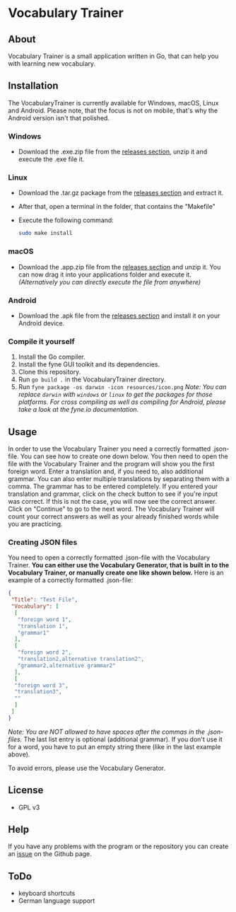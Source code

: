 # Vocabulary Trainer

## About

Vocabulary Trainer is a small application written in Go, that can help you with learning new vocabulary.

## Installation

The VocabularyTrainer is currently available for Windows, macOS, Linux and Android. 
Please note, that the focus is not on mobile, that's why the Android version isn't that polished.

### Windows

- Download the .exe.zip file from the [releases section](https://github.com/Palexer/vocabulary-trainer/releases), unzip it and execute the .exe file it.

### Linux

- Download the .tar.gz package from the [releases section](https://github.com/Palexer/vocabulary-trainer/releases) and extract it.

- After that, open a terminal in the folder, that contains the "Makefile"

- Execute the following command:
  
  ```bash
  sudo make install
  ```

### macOS

- Download the .app.zip file from the [releases section](https://github.com/Palexer/vocabulary-trainer/releases) and unzip it. You can now drag it into your applications folder and execute it. 
_(Alternatively you can directly execute the file from anywhere)_

### Android

- Download the .apk file from the [releases section](https://github.com/Palexer/vocabulary-trainer/releases) and install it on your Android device. 

### Compile it yourself

1. Install the Go compiler.
2. Install the fyne GUI toolkit and its dependencies.
3. Clone this repository.
4. Run ```go build .``` in the VocabularyTrainer directory.
5. Run ```fyne package -os darwin -icon resources/icon.png``` 
    _Note: You can replace ```darwin``` with ```windows``` or ```linux``` to get the packages for those platforms. For cross compiling as well as compiling for Android, please take a look at the fyne.io documentation._

## Usage

In order to use the Vocabulary Trainer you need a correctly formatted .json-file. You can see how to create one down below.
You then need to open the file with the Vocabulary Trainer and the program will show you the first foreign word. Enter a translation and, if you need to, also additional grammar. You can also enter multiple translations by separating them with a comma.
The grammar has to be entered completely. If you entered your translation and grammar, click on the check button to see if you're input was correct. If this is not the case, you will now see the correct answer.  Click on "Continue" to go to the next word. The Vocabulary Trainer will count your correct answers as well as your already finished words while you are practicing.

### Creating JSON files

You need to open a correctly formatted .json-file with the Vocabulary Trainer.
**You can either use the Vocabulary Generator, that is built in to the Vocabulary Trainer, or manually create one like shown below.**
Here is an example of a correctly formatted .json-file:

```JSON
{
 "Title": "Test File",
 "Vocabulary": [
  [
   "foreign word 1",
   "translation 1",
   "grammar1"
  ],
  [
   "foreign word 2",
   "translation2,alternative translation2",
   "grammar2,alternative grammar2"
  ],
  [
  "foreign word 3",
  "translation3",
  ""
  ]
 ]
}
```

_Note: You are NOT allowed to have spaces after the commas in the .json-files._
The last list entry is optional (additional grammar). If you don't use it for a word, 
you have to put an empty string there (like in the last example above).

To avoid errors, please use the Vocabulary Generator.

## License

- GPL v3

## Help

If you have any problems with the program or the repository you can create an [issue](https://github.com/Palexer/vocabulary-trainer/issues) on the Github page.

## ToDo

- keyboard shortcuts
- German language support
